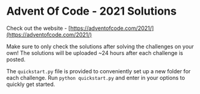 # Advent Of Code - 2021 Solutions

Check out the website - [https://adventofcode.com/2021/](https://adventofcode.com/2021/)

Make sure to only check the solutions after solving the challenges on your own! The solutions will be uploaded ~24 hours after each challenge is posted.

The `quickstart.py` file is provided to conveniently set up a new folder for each challenge. Run `python quickstart.py` and enter in your options to quickly get started.
